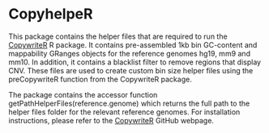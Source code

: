 # CopyhelpeR

This package contains the helper files that are required to run the
[CopywriteR](https://github.com/PeeperLab/CopywriteR/releases) R package. It
contains pre-assembled 1kb bin GC-content and mappability GRanges objects for
the reference genomes hg19, mm9 and mm10. In addition, it contains a blacklist
filter to remove regions that display CNV. These files are used to create custom
bin size helper files using the preCopywriteR function from the CopywriteR
package.

The package contains the accessor function getPathHelperFiles(reference.genome)
which returns the full path to the helper files folder for the relevant
reference genomes. For installation instructions, please refer to the
[CopywriteR](https://github.com/PeeperLab/CopywriteR) GitHub webpage.